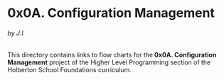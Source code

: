 <h1>0x0A. Configuration Management</h1>
<h6>by J.I.</h6>

This directory contains links to flow charts for the<strong> 0x0A. Configuration Management</strong> project of the Higher Level Programming section of the Holberton School Foundations curriculum.
